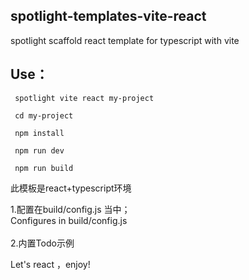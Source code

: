 ## spotlight-templates-vite-react
spotlight scaffold react template for typescript with vite<br>

## Use：

     spotlight vite react my-project

     cd my-project

     npm install

     npm run dev

     npm run build

此模板是react+typescript环境<br>

1.配置在build/config.js 当中；<br>
  Configures in build/config.js <br><br>
2.内置Todo示例

Let's react ，enjoy!
